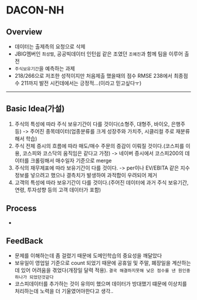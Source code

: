# DACON-NH
## Overview
- 데이터는 출제측의 요청으로 삭제
- JBIG멤버인 `최성렬`, 공공빅데이터 인턴쉽 같은 조였던 `조예진`과 함께 팀을 이루어 출전
- `주식보유기간`을 예측하는 과제
- 218/266으로 저조한 성적이지만 처음제출 했을때의 점수 RMSE 238에서 최종점수 211까지 발전 시킨데에서는 긍정적...(이라고 믿고싶다ㅜ)
----------
## Basic Idea(가설)
1. 주식의 특성에 따라 주식 보유기간이 다를 것이다(소형주, 대형주, 바이오, 은행주 등) 
-> 주어진 종목데이터(업종분류를 크게 성장주와 가치주, 시클리컬 주로 재분류해서 학습)
2. 주식 전체 증시의 흐름에 따라 매도/매수 주문의 증감이 이뤄질 것이다.(코스피를 이용, 코스피와 코스닥의 움직임은 같다고 가정)
-> 네이버 증시에서 코스피200의 데이터를 크롤링해서 매수일자 기준으로 merge
3. 주식의 재무제표에 따라 보유기간이 다를 것이다.
-> per이나 EV/EBITA 같은 지수정보를 넣으려고 했으나 결측치가 발생하여 과적합이 우려되어 제거
4. 고객의 특성에 따라 보유기간이 다를 것이다.(주어진 데이터에 과거 주식 보유기간, 연령, 투자성향 등의 고객 데이터가 포함)

## Process
- 
## FeedBack
- 문제를 이해하는데 좀 걸렸기 때문에 도메인학습의 중요성을 깨달았다
- 보유일이 영업일 기준으로 count 되었기 때문에 공휴일 및 주말, 폐장일을 계산하는데 있어 어려움을 겪었다(개장일 달력 적용). `결국 해결하지못해 낮은 점수를 낸 원인중 하나가 되었던것같다`
- 코스피데이터를 추가하는 것이 유의미 했으며 데이터가 방대했기 떄문에 이상치를 처리하는데 노력을 더 기울였어야한다고 생각..
